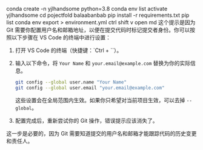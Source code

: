 conda create -n yjlhandsome python=3.8
conda env list
activate yjlhandsome
cd pojectfold balaabanbab
pip install -r requirements.txt
pip list
conda env export > environment.yml
ctrl shift v open md
这个提示是因为 Git 需要你配置用户名和邮箱地址，以便在提交代码时标记提交者身份。你可以按照以下步骤在 VS Code 的终端中进行设置：

1. 打开 VS Code 的终端（快捷键：`Ctrl + ``）。
2. 输入以下命令，将 `Your Name` 和 `your.email@example.com` 替换为你的实际信息。

   ```bash
   git config --global user.name "Your Name"
   git config --global user.email "your.email@example.com"
   ```

   这些设置会在全局范围内生效。如果你只希望对当前项目生效，可以去掉 `--global`。

3. 配置完成后，重新尝试你的 Git 操作，错误提示应该消失了。

这一步是必要的，因为 Git 需要知道提交的用户名和邮箱才能跟踪代码的历史变更和责任人。